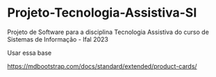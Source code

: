# Projeto-Tecnologia-Assistiva-SI
Projeto de Software para a disciplina Tecnologia Assistiva do curso de Sistemas de Informação - Ifal 2023

Usar essa base

https://mdbootstrap.com/docs/standard/extended/product-cards/